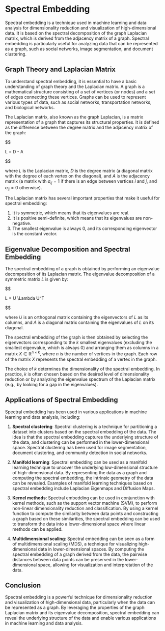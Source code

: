 # Spectral Embedding

Spectral embedding is a technique used in machine learning and data analysis for dimensionality reduction and visualization of high-dimensional data. It is based on the spectral decomposition of the graph Laplacian matrix, which is derived from the adjacency matrix of a graph. Spectral embedding is particularly useful for analyzing data that can be represented as a graph, such as social networks, image segmentation, and document clustering.

## Graph Theory and Laplacian Matrix

To understand spectral embedding, it is essential to have a basic understanding of graph theory and the Laplacian matrix. A graph is a mathematical structure consisting of a set of vertices (or nodes) and a set of edges connecting these vertices. Graphs can be used to represent various types of data, such as social networks, transportation networks, and biological networks.

The Laplacian matrix, also known as the graph Laplacian, is a matrix representation of a graph that captures its structural properties. It is defined as the difference between the degree matrix and the adjacency matrix of the graph:


$$

L = D - A

$$


where $L$ is the Laplacian matrix, $D$ is the degree matrix (a diagonal matrix with the degree of each vertex on the diagonal), and $A$ is the adjacency matrix (a matrix with $a_{ij} = 1$ if there is an edge between vertices $i$ and $j$, and $a_{ij} = 0$ otherwise).

The Laplacian matrix has several important properties that make it useful for spectral embedding:

1. It is symmetric, which means that its eigenvalues are real.
2. It is positive semi-definite, which means that its eigenvalues are non-negative.
3. The smallest eigenvalue is always 0, and its corresponding eigenvector is the constant vector.

## Eigenvalue Decomposition and Spectral Embedding

The spectral embedding of a graph is obtained by performing an eigenvalue decomposition of its Laplacian matrix. The eigenvalue decomposition of a symmetric matrix $L$ is given by:


$$

L = U \Lambda U^T

$$


where $U$ is an orthogonal matrix containing the eigenvectors of $L$ as its columns, and $\Lambda$ is a diagonal matrix containing the eigenvalues of $L$ on its diagonal.

The spectral embedding of the graph is then obtained by selecting the eigenvectors corresponding to the $k$ smallest eigenvalues (excluding the smallest eigenvalue, which is always 0) and arranging them as columns in a matrix $X \in \mathbb{R}^{n \times k}$, where $n$ is the number of vertices in the graph. Each row of the matrix $X$ represents the spectral embedding of a vertex in the graph.

The choice of $k$ determines the dimensionality of the spectral embedding. In practice, $k$ is often chosen based on the desired level of dimensionality reduction or by analyzing the eigenvalue spectrum of the Laplacian matrix (e.g., by looking for a gap in the eigenvalues).

## Applications of Spectral Embedding

Spectral embedding has been used in various applications in machine learning and data analysis, including:

1. **Spectral clustering**: Spectral clustering is a technique for partitioning a dataset into clusters based on the spectral embedding of the data. The idea is that the spectral embedding captures the underlying structure of the data, and clustering can be performed in the lower-dimensional space. Spectral clustering has been used for image segmentation, document clustering, and community detection in social networks.

2. **Manifold learning**: Spectral embedding can be used as a manifold learning technique to uncover the underlying low-dimensional structure of high-dimensional data. By representing the data as a graph and computing the spectral embedding, the intrinsic geometry of the data can be revealed. Examples of manifold learning techniques based on spectral embedding include Laplacian Eigenmaps and Diffusion Maps.

3. **Kernel methods**: Spectral embedding can be used in conjunction with kernel methods, such as the support vector machine (SVM), to perform non-linear dimensionality reduction and classification. By using a kernel function to compute the similarity between data points and constructing a graph based on these similarities, the spectral embedding can be used to transform the data into a lower-dimensional space where linear methods can be applied.

4. **Multidimensional scaling**: Spectral embedding can be seen as a form of multidimensional scaling (MDS), a technique for visualizing high-dimensional data in lower-dimensional spaces. By computing the spectral embedding of a graph derived from the data, the pairwise distances between data points can be preserved in the lower-dimensional space, allowing for visualization and interpretation of the data.

## Conclusion

Spectral embedding is a powerful technique for dimensionality reduction and visualization of high-dimensional data, particularly when the data can be represented as a graph. By leveraging the properties of the graph Laplacian matrix and its eigenvalue decomposition, spectral embedding can reveal the underlying structure of the data and enable various applications in machine learning and data analysis.
